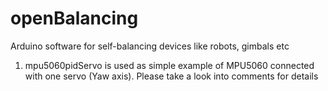 # openBalancing
Arduino software for self-balancing devices like robots, gimbals etc

1. mpu5060pidServo is used as simple example of MPU5060 connected with one servo (Yaw axis).
Please take a look into comments for details
